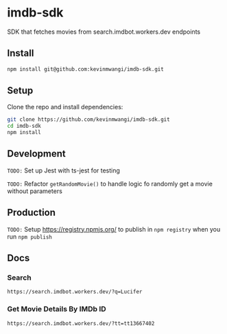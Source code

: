 # imdb-sdk
SDK that fetches movies from search.imdbot.workers.dev endpoints

## Install

```bash
npm install git@github.com:kevinmwangi/imdb-sdk.git
```
## Setup

Clone the repo and install dependencies:

```bash
git clone https://github.com/kevinmwangi/imdb-sdk.git
cd imdb-sdk
npm install
```

## Development

`TODO:`
Set up Jest with ts-jest for testing

`TODO:`
Refactor `getRandomMovie()` to handle logic fo randomly get a movie without parameters 


## Production


`TODO:`
Setup  https://registry.npmjs.org/ to publish in `npm registry` when you run `npm publish`

## Docs

### Search

```
https://search.imdbot.workers.dev/?q=Lucifer
```

### Get Movie Details By IMDb ID

```
https://search.imdbot.workers.dev/?tt=tt13667402
```

